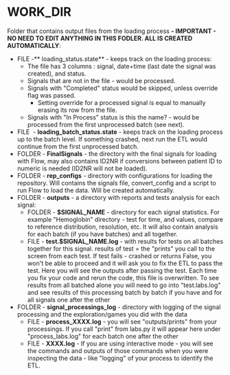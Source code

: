 # WORK_DIR
Folder that contains output files from the loading process **- IMPORTANT - NO NEED TO EDIT ANYTHING IN THIS FODLER. ALL IS CREATED AUTOMATICALLY**:

- FILE -** loading_status.state** - keeps track on the loading process:
    - The file has 3 columns : signal, date+time (last date the signal was created), and status.
    - Signals that are not in the file - would be processed. 
    - Signals with "Completed" status would be skipped, unless override flag was passed. 
        - Setting override for a processed signal is equal to manually erasing its row from the file.
    - Signals with "In Process" status is this the name? - would be processed from the first unprocessed batch (see next).
- FILE  - **loading_batch_status.state** - keeps track on the loading process up to the batch level. If something crashed, next run the ETL would continue from the first unprocessed batch. 
- FOLDER - **FinalSignals** - the directory with the final signals for loading with Flow, may also contains ID2NR if conversions between patient ID to numeric is needed (ID2NR will not be loaded). 
- FOLDER - **rep_configs** - directory with configurations for loading the repository. Will contains the signals file, convert_config and a script to run Flow to load the data. Will be created automatically.
- FOLDER - **outputs** - a directory with reports and tests analysis for each signal:
    - FOLDER - **$SIGNAL_NAME** - directory for each signal statistics. For example "Hemoglobin" directory - test for time, and values, compare to reference distribution, resolution, etc. It will also contain analysis for each batch (if you have batches) and all together.
    - FILE - **test.$SIGNAL_NAME.log** - with results for tests on all batches together for this signal. results of test = the "prints" you call to the screen from each test. If test fails - crashed or returns False, you won't be able to proceed and it will ask you to fix the ETL to pass the test. Here you will see the outputs after passing the test. Each time you fix your code and rerun the code, this file is overwritten. To see results from all batched alone you will need to go into "test.labs.log" and see results of this processing batch by batch if you have and for all signals one after the other
- FOLDER - **signal_processings_log** - directory with logging of the signal processing and the exploration/games you did with the data 
    - FILE - **process_XXXX.log** - you will see "outputs/prints" from your processings. If you call "print" from labs.py it will appear here under "process_labs.log" for each batch one after the other
    - FILE - **XXXX.log** - If you are using interactive mode - you will see the commands and outputs of those commands when you were inspecting the data - like "logging" of your process to identify the ETL.
